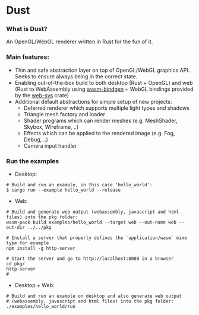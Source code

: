 # Dust

### What is Dust?

An OpenGL/WebGL renderer written in Rust for the fun of it.

### Main features:

- Thin and safe abstraction layer on top of OpenGL/WebGL graphics API. Seeks to ensure always being in the correct state.
- Enabling out-of-the-box build to both desktop (Rust + OpenGL) and web (Rust to WebAssembly using [wasm-bindgen](https://rustwasm.github.io/wasm-bindgen/) + WebGL bindings provided by the [web-sys](https://rustwasm.github.io/wasm-bindgen/api/web_sys/) crate)
- Additional default abstractions for simple setup of new projects:
    - Deferred renderer which supports multiple light types and shadows
    - Triangle mesh factory and loader
    - Shader programs which can render meshes (e.g. MeshShader, Skybox, Wireframe, ..)
    - Effects which can be applied to the rendered image (e.g. Fog, Debug, ..)
    - Camera input handler

### Run the examples

- Desktop: 
```console
# Build and run an example, in this case 'hello_world':
$ cargo run --example hello_world --release
``` 
- Web: 
```console
# Build and generate web output (webassembly, javascript and html files) into the pkg folder:
wasm-pack build examples/hello_world --target web --out-name web --out-dir ../../pkg

# Install a server that properly defines the `application/wasm` mime type for example
npm install -g http-server

# Start the server and go to http://localhost:8080 in a browser
cd pkg/
http-server
# 
``` 

- Desktop + Web: 
```console
# Build and run an example on desktop and also generate web output 
# (webassembly, javascript and html files) into the pkg folder:
./examples/hello_world/run 
``` 